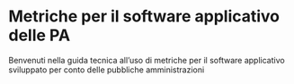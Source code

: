 # Metriche per il software applicativo delle PA
Benvenuti nella guida tecnica all’uso di metriche per il software applicativo sviluppato per conto delle pubbliche amministrazioni

